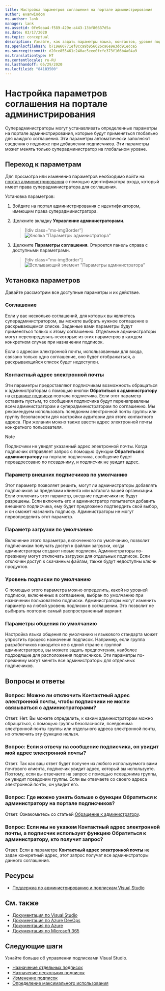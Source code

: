```yaml
---
title: Настройка параметров соглашения на портале администрирования
author: evanwindom
ms.author: lank
manager: lank
ms.assetid: 0fe9eaa4-f589-429e-a443-13bf86637d5a
ms.date: 03/17/2020
ms.topic: conceptual
description: Узнайте, как задать параметры языка, контактов, уровня подписки и другие параметры на портале администрирования
ms.openlocfilehash: b719e60771ef8cca9b956626ca6e9e3dd91edce5
ms.sourcegitcommit: d20ce855461c240ac5eee0fcfe373f166b4a04a9
ms.translationtype: HT
ms.contentlocale: ru-RU
ms.lasthandoff: 05/29/2020
ms.locfileid: "84183500"
---
```

# <a name="set-preferences-for-your-agreements-in-the-administration-portal"></a>Настройка параметров соглашения на портале администрирования
Суперадминистраторы могут устанавливать определенные параметры на портале администрирования, которые будут применяться глобально для каждого соглашения.  Эти параметры автоматически заполняют сведения о подписке при добавлении подписчиков. Эти параметры может менять только суперадминистратор на глобальном уровне.  

## <a name="access-preferences"></a>Переход к параметрам
Для просмотра или изменения параметров необходимо войти на [портал администрирования](https://manage.visualstudio.com) с помощью идентификатора входа, который имеет права суперадминистратора для соглашения.  

Установка параметров:
1. Войдите на портал администрирования с идентификатором, имеющим права суперадминистратора.
2. Щелкните вкладку **Управление администраторами**.
   > [!div class="mx-imgBorder"]
   > ![Кнопка "Параметры администратора"](_img/admin-prefs/admin-prefs-button.png)

3. Щелкните **Параметры соглашения**.
Откроется панель справа с доступными параметрами. 

   > [!div class="mx-imgBorder"]
   > ![Всплывающий элемент "Параметры администратора"](_img/admin-prefs/admin-prefs-flyout.png)

## <a name="set-your-preferences"></a>Установка параметров
Давайте рассмотрим все доступные параметры и их действие. 

### <a name="agreement"></a>Соглашение
Если у вас несколько соглашений, для которых вы являетесь суперадминистратором, вы можете выбрать нужное соглашение в раскрывающемся списке.  Заданные вами параметры будут применяться только к этому соглашению.  Отдельные администраторы могут переопределять некоторые из этих параметров в каждом конкретном случае при назначении подписок. 

Если с адресом электронной почты, использованным для входа, связано только одно соглашение, оно будет отображаться, а раскрывающийся список будет недоступен. 

### <a name="contact-email-address"></a>Контактный адрес электронной почты
Эти параметры предоставляют подписчикам возможность обращаться к администраторам с помощью кнопки **Обратиться к администратору** на [странице подписки](https://my.visualstudio.com/subscriptions) портала подписчика.  Если этот параметр оставить пустым, то сообщения подписчика будут перенаправлены всем администраторам и суперадминистраторам по соглашению.  Мы рекомендуем использовать псевдоним электронной почты группы или группу безопасности для настройки аудитории для этого контактного адреса. При желании можно также ввести адрес электронной почты конкретного пользователя.

> [!NOTE]
> Подписчики не увидят указанный адрес электронной почты.  Когда подписчик отправляет запрос с помощью функции **Обратиться к администратору** на портале подписчика, сообщение будет переадресовано по псевдониму, и подписчик не увидит адрес. 

### <a name="default-external-subscribers-setting"></a>Параметр внешних подписчиков по умолчанию
Этот параметр позволяет решить, могут ли администраторы добавлять подписчиков за пределами клиента или каталога вашей организации.  Если отключить этот параметр, внешние подписчики не будут разрешены.  Если включить его и администратор попытается добавить внешнего подписчика, ему будет предложено подтвердить свой выбор, и он сможет назначить подписку. Администраторы не могут переопределить этот параметр. 

### <a name="default-downloads-setting"></a>Параметр загрузки по умолчанию
Включение этого параметра, включенного по умолчанию, позволит подписчикам получать доступ к файлам загрузки, когда администраторы создают новые подписки.  Администраторы по-прежнему могут отключать загрузки для отдельных подписок.  Если отключен доступ к скачанным файлам, также будут недоступны ключи продуктов.  

### <a name="default-subscription-level"></a>Уровень подписки по умолчанию
С помощью этого параметра можно определить, какой из уровней подписки, включенных в соглашение, выбран по умолчанию при назначении пользователю подписки.  Администраторы могут изменить параметр на любой уровень подписки в соглашении. Это позволит не выбирать повторно самый распространенный вариант. 

### <a name="default-communication-preferences"></a>Параметры общения по умолчанию
Настройка языка общения по умолчанию и языкового стандарта может упростить процесс назначения подписок.  Например, если группа разработчиков находится не в одной стране с группой администраторов, вы можете задать предпочтения, наиболее подходящие для расположения подписчиков. Эти параметры по-прежнему могут менять все администраторы для отдельных подписчиков. 

## <a name="frequently-asked-questions"></a>Вопросы и ответы
### <a name="q--can-i-disable-the-contact-email-address-so-subscribers-cannot-contact-administrators"></a>Вопрос:  Можно ли отключить **Контактный адрес электронной почты**, чтобы подписчики не могли связываться с администраторами?
Ответ.  Нет. Вы можете определить, к каким администраторам можно обращаться, с помощью группы безопасности, псевдонима электронной почты группы или отдельного адреса электронной почты, но отключить эту функцию нельзя.

### <a name="q-if-i-answer-a-subscribers-email-will-they-have-my-email-address"></a>Вопрос: Если я отвечу на сообщение подписчика, он увидит мой адрес электронной почты?
Ответ.  Так как ваш ответ будет получен из любого используемого вами почтового клиента, подписчик увидит адрес, который вы используете.  Поэтому, если вы отвечаете на запрос с помощью псевдонима группы, он увидит псевдоним группы.  Если вы отвечаете со своего адреса электронной почты, он увидит его.  

### <a name="q-where-can-i-find-out-more-about-the-contact-my-admin-feature-in-the-subscriber-portal"></a>Вопрос: Где можно узнать больше о функции **Обратиться к администратору** на портале подписчиков?
Ответ.  Ознакомьтесь со статьей [Обращение к администратору](contact-my-admin.md). 

### <a name="q-if-we-dont-complete-the-contact-email-address-and-a-subscriber-uses-the-contact-my-admin-feature-who-receives-their-request"></a>Вопрос: Если мы не укажем **Контактный адрес электронной почты**, а подписчик использует функцию **Обратиться к администратору**, кто получит запрос?
Ответ.  Если в параметре **Контактный адрес электронной почты** не задан конкретный адрес, этот запрос получат все администраторы данного соглашения. 

## <a name="resources"></a>Ресурсы
- [Поддержка по администрированию и подпискам Visual Studio](https://visualstudio.microsoft.com/support/support-overview-vs)

## <a name="see-also"></a>См. также
- [Документация по Visual Studio](https://docs.microsoft.com/visualstudio/)
- [Документация по Azure DevOps](https://docs.microsoft.com/azure/devops/)
- [Документация по Azure](https://docs.microsoft.com/azure/)
- [Документация по Microsoft 365](https://docs.microsoft.com/microsoft-365/)

## <a name="next-steps"></a>Следующие шаги
Узнайте больше об управлении подписками Visual Studio.
- [Назначение отдельных подписок](assign-license.md)
- [Назначение нескольких подписок](assign-license-bulk.md)
- [Изменение подписок](edit-license.md)
- [Определение максимального использования](maximum-usage.md)




